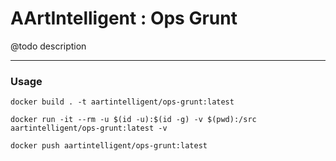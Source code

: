 # AArtIntelligent : Ops Grunt

@todo description

---

### Usage

```shell
docker build . -t aartintelligent/ops-grunt:latest
```

```shell
docker run -it --rm -u $(id -u):$(id -g) -v $(pwd):/src aartintelligent/ops-grunt:latest -v
```

```shell
docker push aartintelligent/ops-grunt:latest
```
